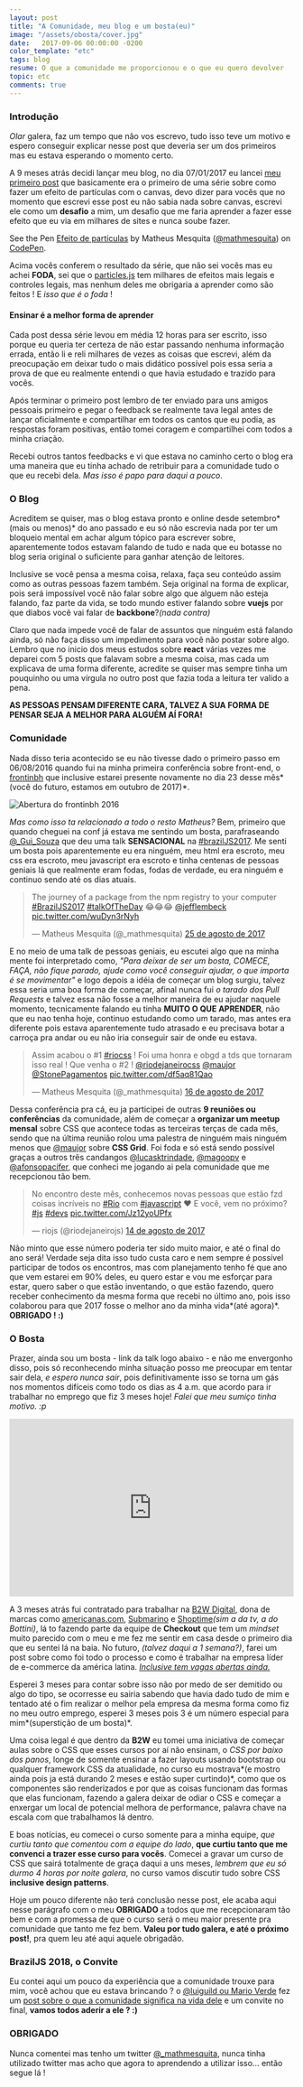 ```yaml
---
layout: post
title: "A Comunidade, meu blog e um bosta(eu)"
image: "/assets/obosta/cover.jpg"
date:   2017-09-06 00:00:00 -0200
color_template: "etc"
tags: blog
resume: O que a comunidade me proporcionou e o que eu quero devolver
topic: etc
comments: true
---
```


### Introdução

*Olar* galera, faz um tempo que não vos escrevo, tudo isso teve um motivo e espero conseguir explicar nesse post que deveria ser um dos primeiros mas eu estava esperando o momento certo.

A 9 meses atrás decidi lançar meu blog, no dia 07/01/2017 eu lancei [meu primeiro post](http://mathmesquita.me/2016/01/07/bem-vindo-ao-canvas.html) que basicamente era o primeiro de uma série sobre como fazer um efeito de partículas com o canvas, devo dizer para vocês que no momento que escrevi esse post eu não sabia nada sobre canvas, escrevi ele como um **desafio** a mim, um desafio que me faria aprender a fazer esse efeito que eu via em milhares de sites e nunca soube fazer.

<p data-height="600" data-theme-id="0" data-slug-hash="wgdoyz" data-default-tab="result" data-user="mathmesquita" data-embed-version="2" data-pen-title="Efeito de partículas" class="codepen">See the Pen <a href="http://codepen.io/mathmesquita/pen/wgdoyz/">Efeito de partículas</a> by Matheus Mesquita (<a href="http://codepen.io/mathmesquita">@mathmesquita</a>) on <a href="http://codepen.io">CodePen</a>.</p>
<script async src="https://production-assets.codepen.io/assets/embed/ei.js"></script>

Acima vocês conferem o resultado da série, que não sei vocês mas eu achei **FODA**, sei que o [particles.js](http://vincentgarreau.com/particles.js/) tem milhares de efeitos mais legais e controles legais, mas nenhum deles me obrigaria a aprender como são feitos ! E *isso que é o foda* ! 

#### Ensinar é a melhor forma de aprender

Cada post dessa série levou em média 12 horas para ser escrito, isso porque eu queria ter certeza de não estar passando nenhuma informação errada, então li e reli milhares de vezes as coisas que escrevi, além da preocupação em deixar tudo o mais didático possível pois essa seria a prova de que eu realmente entendi o que havia estudado e trazido para vocês.

Após terminar o primeiro post lembro de ter enviado para uns amigos pessoais primeiro e pegar o feedback se realmente tava legal antes de lançar oficialmente e compartilhar em todos os cantos que eu podia, as respostas foram positivas, então tomei coragem e compartilhei com todos a minha criação.

Recebi outros tantos feedbacks e vi que estava no caminho certo o blog era uma maneira que eu tinha achado de retribuir para a comunidade tudo o que eu recebi dela. *Mas isso é papo para daqui a pouco*.

### O Blog

Acreditem se quiser, mas o blog estava pronto e online desde setembro*(mais ou menos)* do ano passado e eu só não escrevia nada por ter um bloqueio mental em achar algum tópico para escrever sobre, aparentemente todos estavam falando de tudo e nada que eu botasse no blog seria original o suficiente para ganhar atenção de leitores.

Inclusive se você pensa a mesma coisa, relaxa, faça seu conteúdo assim como as outras pessoas fazem também. Seja original na forma de explicar, pois será impossível você não falar sobre algo que alguem não esteja falando, faz parte da vida, se todo mundo estiver falando sobre **vuejs** por que diabos você vai falar de **backbone**?*(nada contra)*

Claro que nada impede você de falar de assuntos que ninguém está falando ainda, só não faça disso um impedimento para você não postar sobre algo. Lembro que no inicio dos meus estudos sobre **react** várias vezes me deparei com 5 posts que falavam sobre a mesma coisa, mas cada um explicava de uma forma diferente, acredite se quiser mas sempre tinha um pouquinho ou uma vírgula no outro post que fazia toda a leitura ter valido a pena.

**AS PESSOAS PENSAM DIFERENTE CARA, TALVEZ A SUA FORMA DE PENSAR SEJA A MELHOR PARA ALGUÉM AÍ FORA!**

### Comunidade

Nada disso teria acontecido se eu não tivesse dado o primeiro passo em 06/08/2016 quando fui na minha primeira conferência sobre front-end, o [frontinbh](https://frontinbh.com.br/) que inclusive estarei presente novamente no dia 23 desse mês*(você do futuro, estamos em outubro de 2017)*.

![Abertura do frontinbh 2016](/assets/obosta/frontinbh.jpg)

*Mas como isso ta relacionado a todo o resto Matheus?* Bem, primeiro que quando cheguei na conf já estava me sentindo um bosta, parafraseando [@_Gui_Souza](https://twitter.com/_gui_souza) que deu uma talk **SENSACIONAL** na [#brazilJS2017](https://twitter.com/search?q=%23braziljs2017&src=tyah). Me senti um bosta pois aparentemente eu era ninguém, meu html era escroto, meu css era escroto, meu javascript era escroto e tinha centenas de pessoas geniais lá que realmente eram fodas, fodas de verdade, eu era ninguém e continuo sendo até os dias atuais.

<blockquote class="twitter-tweet" data-lang="pt"><p lang="en" dir="ltr">The journey of a package from the npm registry to your computer  <a href="https://twitter.com/hashtag/BrazilJS2017?src=hash">#BrazilJS2017</a> <a href="https://twitter.com/hashtag/talkOfTheDay?src=hash">#talkOfTheDay</a> 😂😂😂 <a href="https://twitter.com/jefflembeck">@jefflembeck</a> <a href="https://t.co/wuDyn3rNyh">pic.twitter.com/wuDyn3rNyh</a></p>&mdash; Matheus Mesquita (@_mathmesquita) <a href="https://twitter.com/_mathmesquita/status/901117384966197248">25 de agosto de 2017</a></blockquote>
<script async src="//platform.twitter.com/widgets.js" charset="utf-8"></script>

E no meio de uma talk de pessoas geniais, eu escutei algo que na minha mente foi interpretado como, *"Para deixar de ser um bosta, COMECE, FAÇA, não fique parado, ajude como você conseguir ajudar, o que importa é se movimentar"* e logo depois a idéia de começar um blog surgiu, talvez essa seria uma boa forma de começar, afinal nunca fui *o tarado dos Pull Requests* e talvez essa não fosse a melhor maneira de eu ajudar naquele momento, tecnicamente falando eu tinha **MUITO O QUE APRENDER**, não que eu nao tenha hoje, continuo estudando como um tarado, mas antes era diferente pois estava aparentemente tudo atrasado e eu precisava botar a carroça pra andar ou eu não iria conseguir sair de onde eu estava.

<blockquote class="twitter-tweet" data-lang="pt"><p lang="pt" dir="ltr">Assim acabou o #1 <a href="https://twitter.com/hashtag/riocss?src=hash">#riocss</a> ! Foi uma honra e obgd a tds que tornaram isso  real ! Que venha o #2 ! <a href="https://twitter.com/riodejaneirocss">@riodejaneirocss</a> <a href="https://twitter.com/maujor">@maujor</a> <a href="https://twitter.com/StonePagamentos">@StonePagamentos</a> <a href="https://t.co/df5aq81Qao">pic.twitter.com/df5aq81Qao</a></p>&mdash; Matheus Mesquita (@_mathmesquita) <a href="https://twitter.com/_mathmesquita/status/897643340686032897">16 de agosto de 2017</a></blockquote>

Dessa conferência pra cá, eu ja participei de outras **9 reuniões ou conferências** da comunidade, além de começar a **organizar um meetup mensal** sobre CSS que acontece todas as terceiras terças de cada mês, sendo que na última reunião rolou uma palestra de ninguém mais ninguém menos que [@maujor](https://twitter.com/maujor) sobre **CSS Grid**. Foi foda e só está sendo possível graças a outros três candangos [@lucasktrindade](https://twitter.com/lucasktrindade), [@magoopv](https://twitter.com/magoopv) e [@afonsopacifer](https://twitter.com/afonsopacifer), que conheci me jogando ai pela comunidade que me recepcionou tão bem.

<blockquote class="twitter-tweet" data-lang="pt"><p lang="pt" dir="ltr">No encontro deste mês, conhecemos novas pessoas que estão fzd coisas incríveis no <a href="https://twitter.com/hashtag/Rio?src=hash">#Rio</a> com <a href="https://twitter.com/hashtag/javascript?src=hash">#javascript</a> ❤️ E você, vem no próximo? <a href="https://twitter.com/hashtag/js?src=hash">#js</a> <a href="https://twitter.com/hashtag/devs?src=hash">#devs</a> <a href="https://t.co/Jz12yoUPfx">pic.twitter.com/Jz12yoUPfx</a></p>&mdash; riojs (@riodejaneirojs) <a href="https://twitter.com/riodejaneirojs/status/897079009913298945">14 de agosto de 2017</a></blockquote>

Não minto que esse número poderia ter sido muito maior, e até o final do ano será! Verdade seja dita isso tudo custa caro e nem sempre é possível participar de todos os encontros, mas com planejamento tenho fé que ano que vem estarei em 90% deles, eu quero estar e vou me esforçar para estar, quero saber o que estão inventando, o que estão fazendo, quero receber conhecimento da mesma forma que recebi no último ano, pois isso colaborou para que 2017 fosse o melhor ano da minha vida*(até agora)*. **OBRIGADO ! :)**

### O Bosta

Prazer, ainda sou um bosta - link da talk logo abaixo - e não me envergonho disso, pois só reconhecendo minha situação posso me preocupar em tentar sair dela, *e espero nunca sair*, pois definitivamente isso se torna um gás nos momentos difíceis como todo os dias as 4 a.m. que acordo para ir trabalhar no emprego que fiz 3 meses hoje! *Falei que meu sumiço tinha motivo. :p* 

<iframe width="560" height="315" style="margin:0 auto;max-width: 100%;display: block;" src="https://www.youtube.com/embed/G8Fa8oVnakM" frameborder="0" allow="autoplay; encrypted-media" allowfullscreen></iframe>

A 3 meses atrás fui contratado para trabalhar na [B2W Digital](http://somos.b2wdigital.com/), dona de marcas como [americanas.com](https://www.americanas.com.br/), [Submarino](https://www.submarino.com.br/) e [Shoptime](https://www.submarino.com.br/)*(sim a da tv, a do Bottini)*, lá to fazendo parte da equipe de **Checkout** que tem um *mindset* muito parecido com o meu e me fez me sentir em casa desde o primeiro dia que eu sentei lá na baia. No futuro, *(talvez daqui a 1 semana?)*, farei um post sobre como foi todo o processo e como é trabalhar na empresa líder de e-commerce da américa latina. [*Inclusive tem vagas abertas ainda.*](http://somos.b2wdigital.com/bit/)

Esperei 3 meses para contar sobre isso não por medo de ser demitido ou algo do tipo, se ocorresse eu sairia sabendo que havia dado tudo de mim e tentado até o fim realizar o melhor pela empresa da mesma forma como fiz no meu outro emprego, esperei 3 meses pois 3 é um número especial para mim*(superstição de um bosta)*.

Uma coisa legal é que dentro da **B2W** eu tomei uma iniciativa de começar aulas sobre o CSS que esses cursos por aí não ensinam, o *CSS por baixo dos panos*, longe de somente ensinar a fazer layouts usando bootstrap ou qualquer framework CSS da atualidade, no curso eu mostrava*(e mostro ainda pois ja está durando 2 meses e estão super curtindo)*, como que os componentes são renderizados e por que as coisas funcionam das formas que elas funcionam, fazendo a galera deixar de odiar o CSS e começar a enxergar um local de potencial melhora de performance, palavra chave na escala com que trabalhamos lá dentro.

E boas notícias, eu comecei o curso somente para a minha equipe, *que curtiu tanto que comentou com a equipe do lado*, **que curtiu tanto que me convenci a trazer esse curso para vocês**. Comecei a gravar um curso de CSS que sairá totalmente de graça daqui a uns meses, *lembrem que eu só durmo 4 horas por noite galera*, no curso vamos discutir tudo sobre CSS **inclusive design patterns**.

Hoje um pouco diferente não terá conclusão nesse post, ele acaba aqui nesse parágrafo com o meu **OBRIGADO** a todos que me recepcionaram tão bem e com a promessa de que o curso será o meu maior presente pra comunidade que tanto me fez bem. **Valeu por tudo galera, e até o próximo post!**, pra quem leu até aqui aquele obrigadão.

### BrazilJS 2018, o Convite

Eu contei aqui um pouco da experiência que a comunidade trouxe para mim, você achou que eu estava brincando ? o [@luiguild ou Mario Verde](https://twitter.com/luiguild) fez um [post sobre o que a comunidade significa na vida dele](https://medium.com/@luiguild/braziljs-2018-o-convite-bb921c56acbc) e um convite no final, **vamos todos aderir a ele ? :)**


### OBRIGADO

Nunca comentei mas tenho um twitter [@_mathmesquita](https://twitter.com/_mathmesquita), nunca tinha utilizado twitter mas acho que agora to aprendendo a utilizar isso... então segue lá !